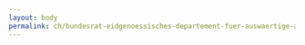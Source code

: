 ```yaml
---
layout: body
permalink: ch/bundesrat-eidgenoessisches-departement-fuer-auswaertige-angelegenheiten-direktion-fuer-entwicklung-und-zusammenarbeit-direktionsbereich-globale-zusammenarbeit-abteilung-wissens-und-lernprozesse-dienst-intrawebanwendungen/
---
```


